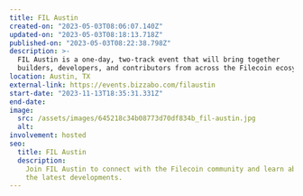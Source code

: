 ```yaml
---
title: FIL Austin
created-on: "2023-05-03T08:06:07.140Z"
updated-on: "2023-05-03T08:18:13.718Z"
published-on: "2023-05-03T08:22:38.798Z"
description: >-
  FIL Austin is a one-day, two-track event that will bring together
  builders, developers, and contributors from across the Filecoin ecosystem!
location: Austin, TX
external-link: https://events.bizzabo.com/filaustin
start-date: "2023-11-13T18:35:31.331Z"
end-date:
image:
  src: /assets/images/645218c34b08773d70df834b_fil-austin.jpg
  alt:
involvement: hosted
seo:
  title: FIL Austin
  description:
    Join FIL Austin to connect with the Filecoin community and learn about
    the latest developments.
---
```

